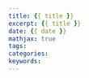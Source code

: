 ```yaml
---
title: {{ title }}
excerpt: {{ title }}
date: {{ date }}
mathjax: true
tags:
categories:
keywords:
---
```


